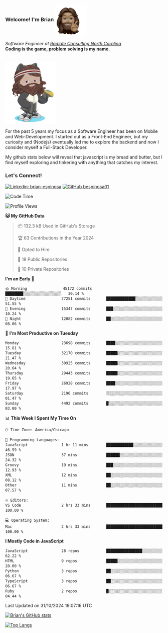 ###  Welcome! I'm Brian <img align="center" src="https://github.com/bespinosa01/bespinosa01/blob/main/assets/peace-animoji.png" height="100" /></h2>
<p><em>Software Engineer at <a href="https://www.radiateconsulting.coop/north-carolina-tech-coop">Radiate Consulting North Carolina</a>
 <br/>
<!-- </br>Developer Consultant at <a href="https://codethedream.org/">Code The Dream</a> -->
</em> <b>Coding is the game, problem solving is my name.</b></p>

<br/>


 <img align="center" src="https://github.com/bespinosa01/bespinosa01/blob/main/assets/octo-me.png" height="200" /> 
 <p>
 For the past 5 years my focus as a Software Engineer has been on Mobile and Web-Development. I started out as a Front-End Engineer, but my curiosity and (Nodejs) eventually led me to explore the backend and now I consider myself a Full-Stack Developer.
</p>
<p>
 My github stats below will reveal that javascript is my bread and butter, but I find myself exploring and tinkering with anything that catches my interest. 
 </p>
 
 
### Let's Connect!

[![Linkedin: brian-espinosa](https://img.shields.io/badge/-brian--espinosa-blue?style=flat-square&logo=Linkedin&logoColor=white&link=https://www.linkedin.com/in/brian-espinosa/)](https://www.linkedin.com/in/brian-espinosa/)
[![GitHub bespinosa01](https://img.shields.io/github/followers/bespinosa01?label=follow&style=social)](https://github.com/bespinosa01)



<!--START_SECTION:waka-->
![Code Time](http://img.shields.io/badge/Code%20Time-1%2C674%20hrs%2029%20mins-blue)

![Profile Views](http://img.shields.io/badge/Profile%20Views-0-blue)

**🐱 My GitHub Data** 

> 📦 132.3 kB Used in GitHub's Storage 
 > 
> 🏆 63 Contributions in the Year 2024
 > 
> 💼 Opted to Hire
 > 
> 📜 18 Public Repositories 
 > 
> 🔑 10 Private Repositories 
 > 
**I'm an Early 🐤** 

```text
🌞 Morning                45172 commits       ████████░░░░░░░░░░░░░░░░░   30.14 % 
🌆 Daytime                77251 commits       █████████████░░░░░░░░░░░░   51.55 % 
🌃 Evening                15347 commits       ███░░░░░░░░░░░░░░░░░░░░░░   10.24 % 
🌙 Night                  12082 commits       ██░░░░░░░░░░░░░░░░░░░░░░░   08.06 % 
```
📅 **I'm Most Productive on Tuesday** 

```text
Monday                   23698 commits       ████░░░░░░░░░░░░░░░░░░░░░   15.81 % 
Tuesday                  32170 commits       █████░░░░░░░░░░░░░░░░░░░░   21.47 % 
Wednesday                30925 commits       █████░░░░░░░░░░░░░░░░░░░░   20.64 % 
Thursday                 29443 commits       █████░░░░░░░░░░░░░░░░░░░░   19.65 % 
Friday                   26928 commits       ████░░░░░░░░░░░░░░░░░░░░░   17.97 % 
Saturday                 2196 commits        ░░░░░░░░░░░░░░░░░░░░░░░░░   01.47 % 
Sunday                   4492 commits        █░░░░░░░░░░░░░░░░░░░░░░░░   03.00 % 
```


📊 **This Week I Spent My Time On** 

```text
🕑︎ Time Zone: America/Chicago

💬 Programming Languages: 
JavaScript               1 hr 11 mins        ████████████░░░░░░░░░░░░░   46.59 % 
JSON                     37 mins             ██████░░░░░░░░░░░░░░░░░░░   24.32 % 
Groovy                   19 mins             ███░░░░░░░░░░░░░░░░░░░░░░   12.93 % 
XML                      12 mins             ██░░░░░░░░░░░░░░░░░░░░░░░   08.12 % 
Other                    11 mins             ██░░░░░░░░░░░░░░░░░░░░░░░   07.57 % 

🔥 Editors: 
VS Code                  2 hrs 33 mins       █████████████████████████   100.00 % 

💻 Operating System: 
Mac                      2 hrs 33 mins       █████████████████████████   100.00 % 
```

**I Mostly Code in JavaScript** 

```text
JavaScript               28 repos            ████████████████░░░░░░░░░   62.22 % 
HTML                     9 repos             █████░░░░░░░░░░░░░░░░░░░░   20.00 % 
Python                   3 repos             ██░░░░░░░░░░░░░░░░░░░░░░░   06.67 % 
TypeScript               3 repos             ██░░░░░░░░░░░░░░░░░░░░░░░   06.67 % 
Ruby                     2 repos             █░░░░░░░░░░░░░░░░░░░░░░░░   04.44 % 
```




 Last Updated on 31/10/2024 19:07:16 UTC
<!--END_SECTION:waka-->


<!--  Github STATS -->
[![Brian's GitHub stats](https://github-readme-stats.vercel.app/api?username=bespinosa01&hide=stars,contribs&count_private=true&show_icons=true)](https://github.com/anuraghazra/github-readme-stats)

[![Top Langs](https://github-readme-stats.vercel.app/api/top-langs/?username=bespinosa01&layout=compact)](https://github.com/anuraghazra/github-readme-stats)



<!--
**bespinosa01/bespinosa01** is a ✨ _special_ ✨ repository because its `README.md` (this file) appears on your GitHub profile.

Here are some ideas to get you started:

- 🔭 I’m currently working on ...
- 🌱 I’m currently learning ...
- 👯 I’m looking to collaborate on ...
- 🤔 I’m looking for help with ...
- 💬 Ask me about ...
- 📫 How to reach me: ...
- 😄 Pronouns: ...
- ⚡ Fun fact: ...
-->

